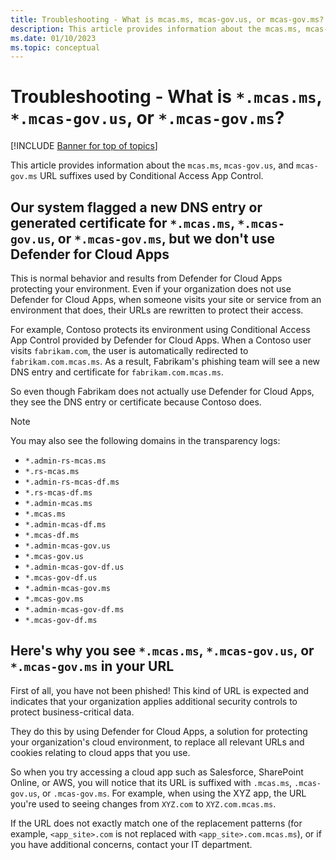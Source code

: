 ```yaml
---
title: Troubleshooting - What is mcas.ms, mcas-gov.us, or mcas-gov.ms?
description: This article provides information about the mcas.ms, mcas-gov.us, or mcas-gov.ms URL suffix used by Conditional Access App Control.
ms.date: 01/10/2023
ms.topic: conceptual
---
```

# Troubleshooting - What is `*.mcas.ms`, `*.mcas-gov.us`, or `*.mcas-gov.ms`?

[!INCLUDE [Banner for top of topics](includes/banner.md)]

This article provides information about the `mcas.ms`, `mcas-gov.us`, and `mcas-gov.ms` URL suffixes used by Conditional Access App Control.

## Our system flagged a new DNS entry or generated certificate for `*.mcas.ms`, `*.mcas-gov.us`, or `*.mcas-gov.ms`, but we don't use Defender for Cloud Apps

This is normal behavior and results from Defender for Cloud Apps protecting your environment. Even if your organization does not use Defender for Cloud Apps, when someone visits your site or service from an environment that does, their URLs are rewritten to protect their access.

For example, Contoso protects its environment using Conditional Access App Control provided by Defender for Cloud Apps. When a Contoso user visits `fabrikam.com`, the user is automatically redirected to `fabrikam.com.mcas.ms`. As a result, Fabrikam's phishing team will see a new DNS entry and certificate for `fabrikam.com.mcas.ms`.

So even though Fabrikam does not actually use Defender for Cloud Apps, they see the DNS entry or certificate because Contoso does.

> [!NOTE]
> You may also see the following domains in the transparency logs:
>
> - `*.admin-rs-mcas.ms`
> - `*.rs-mcas.ms`
> - `*.admin-rs-mcas-df.ms`
> - `*.rs-mcas-df.ms`
> - `*.admin-mcas.ms`
> - `*.mcas.ms`
> - `*.admin-mcas-df.ms`
> - `*.mcas-df.ms`
> - `*.admin-mcas-gov.us`
> - `*.mcas-gov.us`
> - `*.admin-mcas-gov-df.us`
> - `*.mcas-gov-df.us`
> - `*.admin-mcas-gov.ms`
> - `*.mcas-gov.ms`
> - `*.admin-mcas-gov-df.ms`
> - `*.mcas-gov-df.ms`

## Here's why you see `*.mcas.ms`, `*.mcas-gov.us`, or `*.mcas-gov.ms` in your URL

First of all, you have not been phished! This kind of URL is expected and indicates that your organization applies additional security controls to protect business-critical data.

They do this by using Defender for Cloud Apps, a solution for protecting your organization's cloud environment, to replace all relevant URLs and cookies relating to cloud apps that you use.

So when you try accessing a cloud app such as Salesforce, SharePoint Online, or AWS, you will notice that its URL is suffixed with `.mcas.ms`, `.mcas-gov.us`, or `.mcas-gov.ms`. For example, when using the XYZ app, the URL you're used to seeing changes from `XYZ.com` to `XYZ.com.mcas.ms`.

If the URL does not exactly match one of the replacement patterns (for example, `<app_site>.com` is not replaced with `<app_site>.com.mcas.ms`), or if you have additional concerns, contact your IT department.
